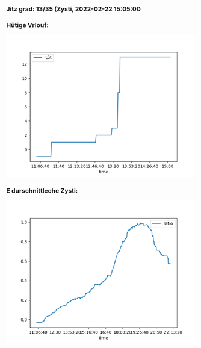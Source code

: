 ### Jitz grad: 13/35 (Zysti, 2022-02-22 15:05:00

### Hütige Vrlouf:
![Graph](Today.png)

### E durschnittleche Zysti:
![Graph](Zysti.png)